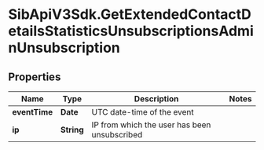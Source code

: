 # SibApiV3Sdk.GetExtendedContactDetailsStatisticsUnsubscriptionsAdminUnsubscription

## Properties
Name | Type | Description | Notes
------------ | ------------- | ------------- | -------------
**eventTime** | **Date** | UTC date-time of the event | 
**ip** | **String** | IP from which the user has been unsubscribed | 


